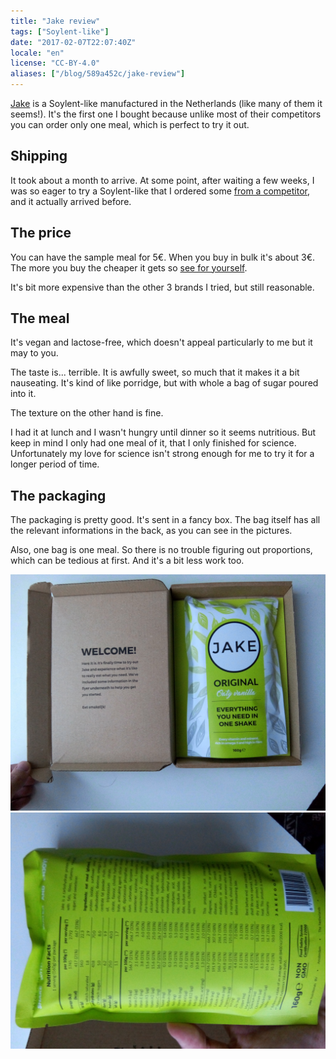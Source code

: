 ```yaml
---
title: "Jake review"
tags: ["Soylent-like"]
date: "2017-02-07T22:07:40Z"
locale: "en"
license: "CC-BY-4.0"
aliases: ["/blog/589a452c/jake-review"]
---
```


[Jake](https://jakefood.com) is a Soylent-like manufactured in the Netherlands (like many of them it seems!).
It's the first one I bought because unlike most of their competitors you can order only one meal, which is perfect to try it out.

## Shipping

It took about a month to arrive. At some point, after waiting a few weeks, I was so eager to try a Soylent-like that I ordered some [from a competitor](https://getkey.eu/blog/5839f763/queal), and it actually arrived before.

## The price

You can have the sample meal for 5€.
When you buy in bulk it's about 3€. The more you buy the cheaper it gets so [see for yourself](https://jakefood.com/product/jake-original/).

It's bit more expensive than the other 3 brands I tried, but still reasonable.

## The meal

It's vegan and lactose-free, which doesn't appeal particularly to me but it may to you.

The taste is... terrible. It is awfully sweet, so much that it makes it a bit nauseating.
It's kind of like porridge, but with whole a bag of sugar poured into it.

The texture on the other hand is fine.

I had it at lunch and I wasn't hungry until dinner so it seems nutritious.
But keep in mind I only had one meal of it, that I only finished for science. Unfortunately my love for science isn't strong enough for me to try it for a longer period of time.

## The packaging

The packaging is pretty good. It's sent in a fancy box.
The bag itself has all the relevant informations in the back, as you can see in the pictures.

Also, one bag is one meal. So there is no trouble figuring out proportions, which can be tedious at first. And it's a bit less work too.

![box of Jake](jake_box.jpg)
![bag back](jake_back.jpg)
